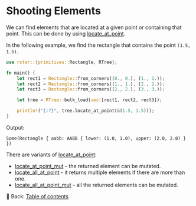 # Shooting Elements

We can find elements that are located at a given point or containing that point.
This can be done by using [locate_at_point](https://docs.rs/rstar/latest/rstar/struct.RTree.html#method.locate_at_point).

In the following example, we find the rectangle that contains the point `(1.5, 1.5)`.

```rust
use rstar::{primitives::Rectangle, RTree};

fn main() {
    let rect1 = Rectangle::from_corners((0., 0.), (1., 1.));
    let rect2 = Rectangle::from_corners((1., 1.), (2., 2.));
    let rect3 = Rectangle::from_corners((2., 2.), (3., 3.));

    let tree = RTree::bulk_load(vec![rect1, rect2, rect3]);

    println!("{:?}", tree.locate_at_point(&(1.5, 1.5)));
}
```

Output:

```text
Some(Rectangle { aabb: AABB { lower: (1.0, 1.0), upper: (2.0, 2.0) } })
```

There are variants of [locate_at_point](https://docs.rs/rstar/latest/rstar/struct.RTree.html#method.locate_at_point):

* [locate_at_point_mut](https://docs.rs/rstar/latest/rstar/struct.RTree.html#method.locate_at_point_mut) - the returned element can be mutated.
* [locate_all_at_point](https://docs.rs/rstar/latest/rstar/struct.RTree.html#method.locate_all_at_point) - it returns multiple elements if there are more than one.
* [locate_all_at_point_mut](https://docs.rs/rstar/latest/rstar/struct.RTree.html#method.locate_all_at_point_mut) - all the returned elements can be mutated.

<!-- :arrow_right:  Next:  -->

:blue_book: Back: [Table of contents](./../README.md)
